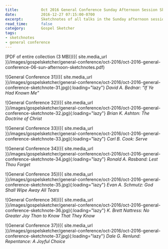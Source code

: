 ```yaml
---
title:          Oct 2016 General Conference Sunday Afternoon Session Sketchnotes
date:           2016-12-27 07:15:00-0700
excerpt:        Sketchnotes of all talks in the Sunday afternoon session from Oct 2016 LDS General Conference
read_time:      false
category:       Gospel Sketcher
tags:
- sketchnotes
- general conference
---
```


[PDF of entire collection (3 MB)]({{ site.media_url }}/images/gospelsketcher/general-conference/oct-2016/oct-2016-general-conference-06-sun-afternoon-sketchnotes.pdf)

![General Conference 31]({{ site.media_url }}/images/gospelsketcher/general-conference/oct-2016/oct-2016-general-conference-sketchnote-31.jpg){:loading="lazy"}
_David A. Bednar: “If Ye Had Known Me”_

![General Conference 32]({{ site.media_url }}/images/gospelsketcher/general-conference/oct-2016/oct-2016-general-conference-sketchnote-32.jpg){:loading="lazy"}
_Brian K. Ashton: The Doctrine of Christ_

![General Conference 33]({{ site.media_url }}/images/gospelsketcher/general-conference/oct-2016/oct-2016-general-conference-sketchnote-33.jpg){:loading="lazy"}
_Carl B. Cook: Serve_

![General Conference 34]({{ site.media_url }}/images/gospelsketcher/general-conference/oct-2016/oct-2016-general-conference-sketchnote-34.jpg){:loading="lazy"}
_Ronald A. Rasband: Lest Thou Forget_

![General Conference 35]({{ site.media_url }}/images/gospelsketcher/general-conference/oct-2016/oct-2016-general-conference-sketchnote-35.jpg){:loading="lazy"}
_Evan A. Schmutz: God Shall Wipe Away All Tears_

![General Conference 36]({{ site.media_url }}/images/gospelsketcher/general-conference/oct-2016/oct-2016-general-conference-sketchnote-36.jpg){:loading="lazy"}
_K. Brett Nattress: No Greater Joy Than to Know That They Know_

![General Conference 37]({{ site.media_url }}/images/gospelsketcher/general-conference/oct-2016/oct-2016-general-conference-sketchnote-37.jpg){:loading="lazy"}
_Dale G. Renlund: Repentance: A Joyful Choice_
